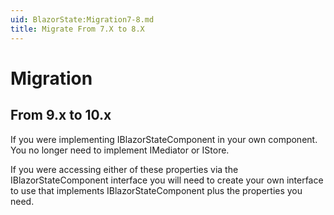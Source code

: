 ```yaml
---
uid: BlazorState:Migration7-8.md
title: Migrate From 7.X to 8.X
---
```


# Migration

## From 9.x to 10.x

If you were implementing IBlazorStateComponent in your own component.  You no longer need to implement IMediator or IStore.

If you were accessing either of these properties via the IBlazorStateComponent interface you will need to create your own interface to use that implements IBlazorStateComponent plus the properties you need.
